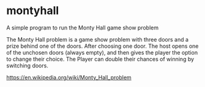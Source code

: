 # montyhall
A simple program to run the Monty Hall game show problem

The Monty Hall problem is a game show problem with three doors and a prize behind 
one of the doors. After choosing one door.  The host opens one of the unchosen doors
(always empty), and then gives the player the option to change their choice. The Player 
can double their chances of winning by switching doors.

https://en.wikipedia.org/wiki/Monty_Hall_problem
